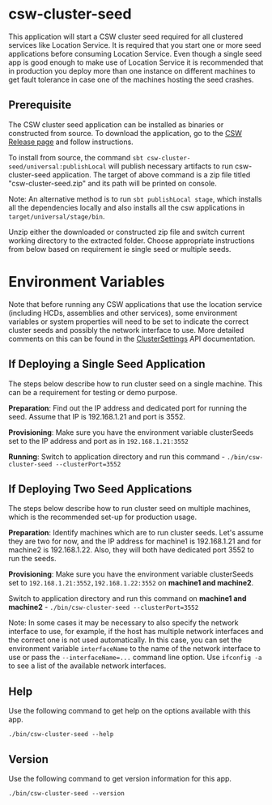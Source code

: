 # csw-cluster-seed


This application will start a CSW cluster seed required for all clustered services like
Location Service. It is required that you start one or more seed applications before consuming Location Service.
Even though a single seed app is good enough to make use of Location Service it is recommended that 
in production you deploy more than one instance on different machines to get fault tolerance in case one of 
the machines hosting the seed crashes.

## Prerequisite

The CSW cluster seed application can be installed as binaries or constructed from source.  To download the application,
go to the [CSW Release page](https://tmtsoftware.github.com/csw-prod/releases/) and follow instructions.

To install from source, the command `sbt csw-cluster-seed/universal:publishLocal` will publish necessary artifacts to run csw-cluster-seed application. 
The target of above command is a zip file titled "csw-cluster-seed.zip" and its path will be printed on console. 

Note: An alternative method is to run `sbt publishLocal stage`, which installs all the dependencies locally and also installs all the csw applications
 in `target/universal/stage/bin`.

Unzip either the downloaded or constructed zip file and switch current
working directory to the extracted folder. Choose appropriate instructions from below based on requirement ie single seed or multiple seeds.
 
# Environment Variables

Note that before running any CSW applications that use the location service  (including HCDs, assemblies and other services), some environment variables or system properties will need to be set to indicate the correct cluster seeds and possibly the network interface to use. More detailed comments on this can be found in the [ClusterSettings](https://tmtsoftware.github.io/csw-prod/api/scala/csw/services/location/commons/ClusterSettings.html) API documentation.

## If Deploying a Single Seed Application
The steps below describe how to run cluster seed on a single machine. This can be a requirement for testing or demo purpose.

**Preparation**:
Find out the IP address and dedicated port for running the seed. Assume that IP is 192.168.1.21 and port is 3552.

**Provisioning**:
Make sure you have the environment variable clusterSeeds set to the IP address and port as in `192.168.1.21:3552`

**Running**: Switch to application directory and run this command - `./bin/csw-cluster-seed --clusterPort=3552`

## If Deploying Two Seed Applications
The steps below describe how to run cluster seed on multiple machines, which is the recommended set-up for production usage.

**Preparation**:
Identify machines which are to run cluster seeds. Let's assume they are two for now, and the IP address for machine1 is 192.168.1.21 and
for machine2 is 192.168.1.22. Also, they will both have dedicated port 3552 to run the seeds. 

**Provisioning**:
Make sure you have the environment variable clusterSeeds set to `192.168.1.21:3552,192.168.1.22:3552` on **machine1 and machine2**.

Switch to application directory and run this command on **machine1 and machine2** - `./bin/csw-cluster-seed --clusterPort=3552`

Note: In some cases it may be necessary to also specify the network interface to use, 
for example, if the host has multiple network interfaces and the correct one is not used automatically.
In this case, you can set the environment variable `interfaceName` to the name of the network interface to use 
or pass the `--interfaceName=...` command line option.
Use `ifconfig -a` to see a list of the available network interfaces.

## Help
Use the following command to get help on the options available with this app.
  
`./bin/csw-cluster-seed --help`

## Version
Use the following command to get version information for this app.
  
`./bin/csw-cluster-seed --version`
